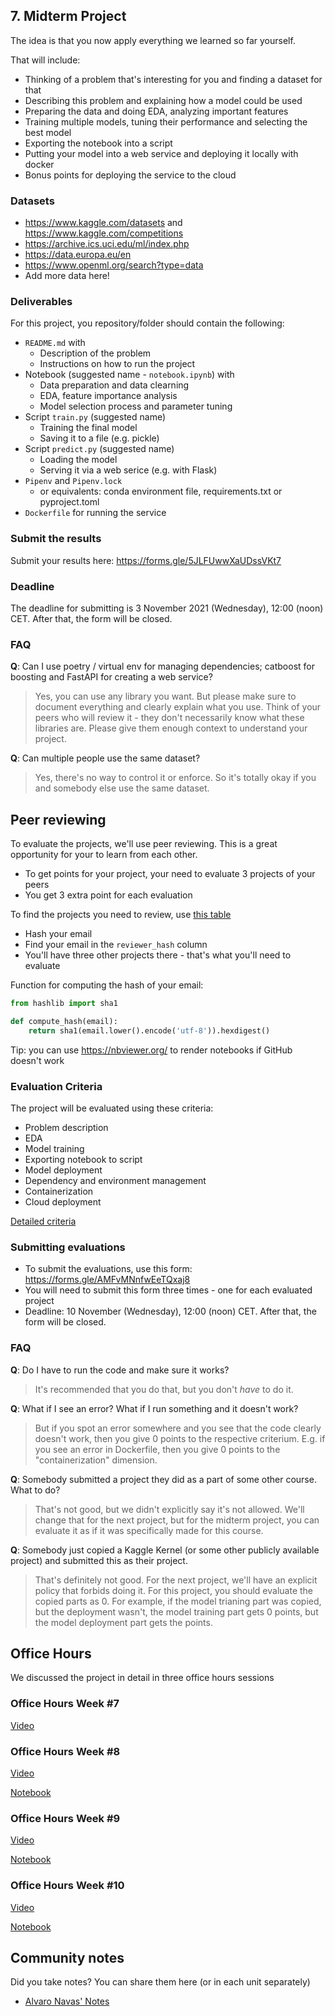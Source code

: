 ## 7. Midterm Project

The idea is that you now apply everything we learned so far yourself.

That will include:

* Thinking of a problem that's interesting for you and finding a dataset for that
* Describing this problem and explaining how a model could be used
* Preparing the data and doing EDA, analyzing important features
* Training multiple models, tuning their performance and selecting the best model
* Exporting the notebook into a script
* Putting your model into a web service and deploying it locally with docker
* Bonus points for deploying the service to the cloud


### Datasets

* https://www.kaggle.com/datasets and https://www.kaggle.com/competitions
* https://archive.ics.uci.edu/ml/index.php
* https://data.europa.eu/en
* https://www.openml.org/search?type=data
* Add more data here!

### Deliverables

For this project, you repository/folder should contain the following:

* `README.md` with
  * Description of the problem
  * Instructions on how to run the project
* Notebook (suggested name - `notebook.ipynb`) with
  * Data preparation and data clearning
  * EDA, feature importance analysis
  * Model selection process and parameter tuning
* Script `train.py` (suggested name)
  * Training the final model
  * Saving it to a file (e.g. pickle)
* Script `predict.py` (suggested name)
  * Loading the model
  * Serving it via a web serice (e.g. with Flask)
* `Pipenv` and `Pipenv.lock`
  * or equivalents: conda environment file, requirements.txt or pyproject.toml
* `Dockerfile` for running the service


### Submit the results

Submit your results here: https://forms.gle/5JLFUwwXaUDssVKt7

### Deadline

The deadline for submitting is 3 November 2021 (Wednesday), 12:00 (noon) CET. After that, the form will be closed.


### FAQ

**Q**: Can I use poetry / virtual env for managing dependencies; catboost for boosting and FastAPI for creating a web service?

> Yes, you can use any library you want. But please make sure to document everything and clearly explain what you use.
> Think of your peers who will review it - they don't necessarily know what these libraries are. 
> Please give them enough context to understand your project.

**Q**: Can multiple people use the same dataset?

> Yes, there's no way to control it or enforce. So it's totally okay if you and somebody else use the same dataset. 




## Peer reviewing

To evaluate the projects, we'll use peer reviewing. This is a great opportunity for your to learn from each other. 

* To get points for your project, your need to evaluate 3 projects of your peers
* You get 3 extra point for each evaluation

To find the projects you need to review, use [this table](https://docs.google.com/spreadsheets/d/e/2PACX-1vRo05lqGFkl7Jtt4o9Dqqk8JEA-U956-sxJVT-klWrKp8nTvboOkyyYVH-Z4sccFdpvfZhd40eGhU2J/pubhtml)

* Hash your email
* Find your email in the `reviewer_hash` column
* You'll have three other projects there - that's what you'll need to evaluate

Function for computing the hash of your email:

```python
from hashlib import sha1

def compute_hash(email):
    return sha1(email.lower().encode('utf-8')).hexdigest()
```


Tip: you can use https://nbviewer.org/ to render notebooks if GitHub doesn't work

### Evaluation Criteria

The project will be evaluated using these criteria:

* Problem description
* EDA
* Model training
* Exporting notebook to script
* Model deployment
* Dependency and environment management
* Containerization
* Cloud deployment

[Detailed criteria](https://docs.google.com/spreadsheets/d/e/2PACX-1vQo-cOOGMA-ddbp6FgxusNBjS_HOmWaOYtvO7z-wk_TcCnPOBAza9s8Uj_eqfKGadoU0741cCGd95qI/pubhtml)


### Submitting evaluations

* To submit the evaluations, use this form: https://forms.gle/AMFvMNnfwEeTQxaj8
* You will need to submit this form three times - one for each evaluated project
* Deadline: 10 November (Wednesday), 12:00 (noon) CET.  After that, the form will be closed.


### FAQ 

**Q**: Do I have to run the code and make sure it works?

> It's recommended that you do that, but you don't _have_ to do it. 

**Q**: What if I see an error? What if I run something and it doesn't work?

> But if you spot an error somewhere and you see that the code clearly doesn't work, then you 
> give 0 points to the respective criterium. E.g. if you see an error in Dockerfile, 
> then you give 0 points to the "containerization" dimension. 

**Q**: Somebody submitted a project they did as a part of some other course. What to do?

> That's not good, but we didn't explicitly say it's not allowed. We'll change that for the next project,
> but for the midterm project, you can evaluate it as if it was specifically made for this course.


**Q**: Somebody just copied a Kaggle Kernel (or some other publicly available project) and 
submitted this as their project.

> That's definitely not good. For the next project, we'll have an explicit policy that forbids
> doing it. For this project, you should evaluate the copied parts as 0. For example,
> if the model trianing part was copied, but the deployment wasn't, the model training part gets 0 
> points, but the model deployment part gets the points.


## Office Hours 

We discussed the project in detail in three office hours sessions

### Office Hours Week #7 

[Video](https://www.youtube.com/watch?v=wWBm6MHu5u8)

### Office Hours Week #8

[Video](https://www.youtube.com/watch?v=3bo7I9LaN7o)

[Notebook](week8-office-hours.ipynb)

### Office Hours Week #9

[Video](https://www.youtube.com/watch?v=yZ15WyKb5o4)

[Notebook](week9-office-hours.ipynb)

### Office Hours Week #10

[Video](https://www.youtube.com/watch?v=jT0JTlPsAQ0)

[Notebook](week10-office-hours.ipynb)


## Community notes

Did you take notes? You can share them here (or in each unit separately)

* [Alvaro Navas' Notes](https://github.com/ziritrion/ml-zoomcamp/blob/main/notes/07_misc.md)

